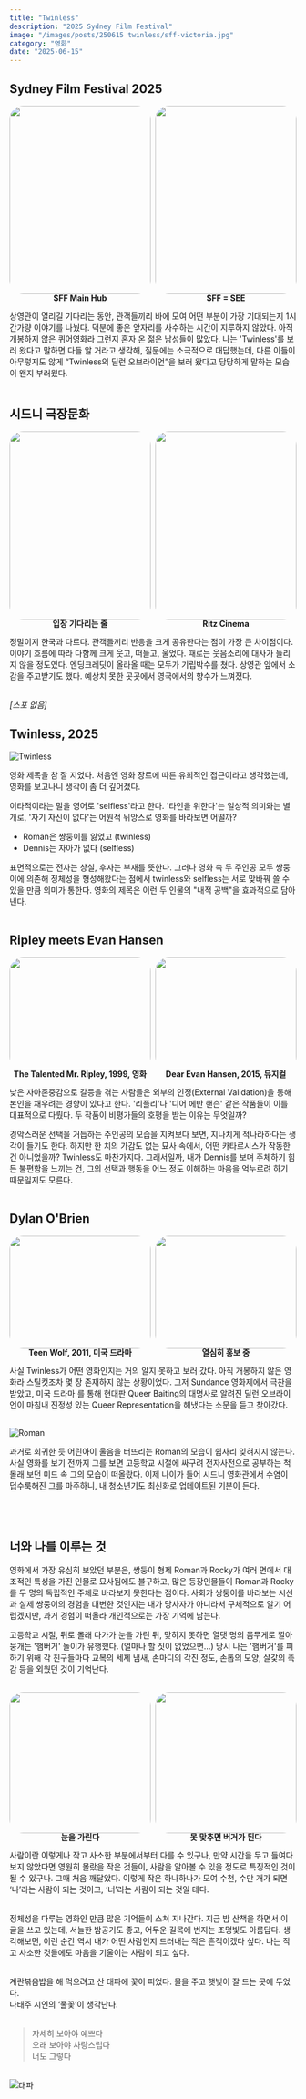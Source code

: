 ```yaml
---
title: "Twinless"
description: "2025 Sydney Film Festival"
image: "/images/posts/250615 twinless/sff-victoria.jpg"
category: "영화"
date: "2025-06-15"
---
```


## Sydney Film Festival 2025

<div style="display: flex; gap: 8px;">
  <div style="flex:1; display: flex; flex-direction: column; align-items: center;">
    <img src="/images/posts/250615 twinless/sff-mainbooth.jpg"
         style="width: 100%; aspect-ratio: 3/4; object-fit: cover; border-radius: 24px; display: block;">
    <h4 style="margin: 0 0 0 0; line-height: 1;">SFF Main Hub</h4>
  </div>
  <div style="flex:1; display: flex; flex-direction: column; align-items: center;">
    <img src="/images/posts/250615 twinless/sff-panel.jpg"
         style="width: 100%; aspect-ratio: 3/4; object-fit: cover; border-radius: 24px; display: block;">
    <h4 style="margin: 0 0 0 0; line-height: 1;">SFF = SEE</h4>
  </div>
</div>

상영관이 열리길 기다리는 동안, 관객들끼리 바에 모여 어떤 부분이 가장 기대되는지 1시간가량 이야기를 나눴다. 덕분에 좋은 앞자리를 사수하는 시간이 지루하지 않았다. 아직 개봉하지 않은 퀴어영화라 그런지 혼자 온 젊은 남성들이 많았다. 나는 'Twinless'를 보러 왔다고 말하면 다들 알 거라고 생각해, 질문에는 소극적으로 대답했는데, 다른 이들이 아무렇지도 않게 “Twinless의 딜런 오브라이언”을 보러 왔다고 당당하게 말하는 모습이 왠지 부러웠다.<br><br>

## 시드니 극장문화

<div style="display: flex; gap: 8px;">
  <div style="flex:1; display: flex; flex-direction: column; align-items: center;">
    <img src="/images/posts/250615 twinless/sff-waitingline.jpg"
         style="width: 100%; aspect-ratio: 3/4; object-fit: cover; border-radius: 24px; display: block;">
    <h4 style="margin: 0 0 0 0; line-height: 1;">입장 기다리는 줄</h4>
  </div>
  <div style="flex:1; display: flex; flex-direction: column; align-items: center;">
    <img src="/images/posts/250615 twinless/ritz-cinema.jpg"
         style="width: 100%; aspect-ratio: 3/4; object-fit: cover; border-radius: 24px; display: block;">
    <h4 style="margin: 0 0 0 0; line-height: 1;">Ritz Cinema</h4>
  </div>
</div>

정말이지 한국과 다르다. 관객들끼리 반응을 크게 공유한다는 점이 가장 큰 차이점이다. 이야기 흐름에 따라 다함께 크게 웃고, 떠들고, 울었다. 때로는 웃음소리에 대사가 들리지 않을 정도였다. 엔딩크레딧이 올라올 때는 모두가 기립박수를 쳤다. 상영관 앞에서 소감을 주고받기도 했다. 예상치 못한 곳곳에서 영국에서의 향수가 느껴졌다.<br><br>

*[스포 없음]*

## Twinless, 2025

<img src="/images/posts/250615 twinless/twinless1.jpg" alt="Twinless"/>

영화 제목을 참 잘 지었다. 처음엔 영화 장르에 따른 유희적인 접근이라고 생각했는데, 영화를 보고나니 생각이 좀 더 깊어졌다. 

이타적이라는 말을 영어로 'selfless'라고 한다. '타인을 위한다'는 일상적 의미와는 별개로, '자기 자신이 없다'는 어원적 뉘앙스로 영화를 바라보면 어떨까?

- Roman은 쌍둥이를 잃었고 (twinless)<br>
- Dennis는 자아가 없다 (selfless)

표면적으로는 전자는 상실, 후자는 부재를 뜻한다. 그러나 영화 속 두 주인공 모두 쌍둥이에 의존해 정체성을 형성해왔다는 점에서 twinless와 selfless는 서로 맞바꿔 쓸 수 있을 만큼 의미가 통한다. 영화의 제목은 이런 두 인물의 "내적 공백"을 효과적으로 담아낸다.<br><br>

## Ripley meets Evan Hansen

<div style="display: flex; gap: 8px;">
  <div style="flex:1; display: flex; flex-direction: column; align-items: center;">
    <img src="/images/posts/250615 twinless/ripley.jpg"
         style="width: 100%; aspect-ratio: 5/4; object-fit: cover; border-radius: 24px; display: block;">
    <h4 style="margin: 0 0 0 0; line-height: 1;">The Talented Mr. Ripley, 1999, 영화</h4>
  </div>
  <div style="flex:1; display: flex; flex-direction: column; align-items: center;">
    <img src="/images/posts/250615 twinless/hansen.jpg"
         style="width: 100%; aspect-ratio: 5/4; object-fit: cover; border-radius: 24px; display: block;">
    <h4 style="margin: 0 0 0 0; line-height: 1;">Dear Evan Hansen, 2015, 뮤지컬</h4>
  </div>
</div>

낮은 자아존중감으로 갈등을 겪는 사람들은 외부의 인정(External Validation)을 통해 본인을 채우려는 경향이 있다고 한다. '리플리'나 '디어 에반 핸슨' 같은 작품들이 이를 대표적으로 다뤘다. 두 작품이 비평가들의 호평을 받는 이유는 무엇일까?

경악스러운 선택을 거듭하는 주인공의 모습을 지켜보다 보면, 지나치게 적나라하다는 생각이 들기도 한다. 하지만 한 치의 가감도 없는 묘사 속에서, 어떤 카타르시스가 작동한 건 아니었을까? Twinless도 마찬가지다. 그래서일까, 내가 Dennis를 보며 주체하기 힘든 불편함을 느끼는 건, 그의 선택과 행동을 어느 정도 이해하는 마음을 억누르려 하기 때문일지도 모른다.<br><br>

## Dylan O'Brien

<div style="display: flex; gap: 8px;">
  <div style="flex:1; display: flex; flex-direction: column; align-items: center;">
    <img src="/images/posts/250615 twinless/sterek2.jpg"
         style="width: 100%; aspect-ratio: 5/4; object-fit: cover; border-radius: 24px; display: block;">
    <h4 style="margin: 0 0 0 0; line-height: 1;">Teen Wolf, 2011, 미국 드라마</h4>
  </div>
  <div style="flex:1; display: flex; flex-direction: column; align-items: center;">
    <img src="/images/posts/250615 twinless/sterek.gif"
         style="width: 100%; aspect-ratio: 5/4; object-fit: cover; border-radius: 24px; display: block;">
    <h4 style="margin: 0 0 0 0; line-height: 1;">열심히 홍보 중</h4>
  </div>
</div>

사실 Twinless가 어떤 영화인지는 거의 알지 못하고 보러 갔다. 아직 개봉하지 않은 영화라 스틸컷조차 몇 장 존재하지 않는 상황이었다. 그저 Sundance 영화제에서 극찬을 받았고, 미국 드라마 <teen wolf>를 통해 현대판 Queer Baiting의 대명사로 알려진 딜런 오브라이언이 마침내 진정성 있는 Queer Representation을 해냈다는 소문을 듣고 찾아갔다.<br><br>

<img src="/images/posts/250615 twinless/roman.jpg" alt="Roman"/>

과거로 회귀한 듯 어린아이 울음을 터뜨리는 Roman의 모습이 쉽사리 잊혀지지 않는다. 사실 영화를 보기 전까지 그를 보면 고등학교 시절에 싸구려 전자사전으로 공부하는 척 몰래 보던 미드 속 그의 모습이 떠올랐다. 이제 나이가 들어 시드니 영화관에서 수염이 덥수룩해진 그를 마주하니, 내 청소년기도 최신화로 업데이트된 기분이 든다.<br><br><br><br>

## 너와 나를 이루는 것

영화에서 가장 유심히 보았던 부분은, 쌍둥이 형제 Roman과 Rocky가 여러 면에서 대조적인 특성을 가진 인물로 묘사됨에도 불구하고, 많은 등장인물들이 Roman과 Rocky를 두 명의 독립적인 주체로 바라보지 못한다는 점이다. 사회가 쌍둥이를 바라보는 시선과 실제 쌍둥이의 경험을 대변한 것인지는 내가 당사자가 아니라서 구체적으로 알기 어렵겠지만, 과거 경험이 떠올라 개인적으로는 가장 기억에 남는다.

고등학교 시절, 뒤로 몰래 다가가 눈을 가린 뒤, 맞히지 못하면 열댓 명의 몸무게로 깔아뭉개는 '햄버거' 놀이가 유행했다. (얼마나 할 짓이 없었으면...) 당시 나는 '햄버거'를 피하기 위해 각 친구들마다 교복의 세제 냄새, 손마디의 각진 정도, 손톱의 모양, 살갗의 촉감 등을 외웠던 것이 기억난다.<br><br>

<div style="display: flex; gap: 8px;">
  <div style="flex:1; display: flex; flex-direction: column; align-items: center;">
    <img src="/images/posts/250615 twinless/burger1.png"
         style="width: 100%; aspect-ratio: 4/4; object-fit: cover; border-radius: 24px; display: block;">
    <h4 style="margin: 0 0 0 0; line-height: 1;">눈을 가린다</h4>
  </div>
  <div style="flex:1; display: flex; flex-direction: column; align-items: center;">
    <img src="/images/posts/250615 twinless/burger2.png"
         style="width: 100%; aspect-ratio: 4/4; object-fit: cover; border-radius: 24px; display: block;">
    <h4 style="margin: 0 0 0 0; line-height: 1;">못 맞추면 버거가 된다</h4>
  </div>
</div>

사람이란 이렇게나 작고 사소한 부분에서부터 다를 수 있구나, 만약 시간을 두고 들여다보지 않았다면 영원히 몰랐을 작은 것들이, 사람을 알아볼 수 있을 정도로 특징적인 것이 될 수 있구나. 그때 처음 깨달았다.
이렇게 작은 하나하나가 모여 수천, 수만 개가 되면 ‘나’라는 사람이 되는 것이고, ‘너’라는 사람이 되는 것일 테다.<br><br>

정체성을 다루는 영화인 만큼 많은 기억들이 스쳐 지나간다. 지금 밤 산책을 하면서 이 글을 쓰고 있는데, 서늘한 밤공기도 좋고, 어두운 길목에 번지는 조명빛도 아름답다. 생각해보면, 이런 순간 역시 내가 어떤 사람인지 드러내는 작은 흔적이겠다 싶다. 나는 작고 사소한 것들에도 마음을 기울이는 사람이 되고 싶다.<br><br>

계란볶음밥을 해 먹으려고 산 대파에 꽃이 피었다. 물을 주고 햇빛이 잘 드는 곳에 두었다. <br>
나태주 시인의 ‘풀꽃’이 생각난다.<br><br>
> 자세히 보아야 예쁘다  
오래 보아야 사랑스럽다  
너도 그렇다

<br>
<img src="/images/posts/250615 twinless/대파.png" alt="대파" class="aspect-10-8"/>

<!--
<img src="/images/posts/250517/1.avif" alt="넷플릭스 영화 life list" class="aspect-10-8" />
 -->